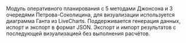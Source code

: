 Модуль оперативного планирования с 5 методами Джонсона и 3 очередями Петрова-Соколицина, для визуализации используется диаграмма Ганта из LiveCharts.
Поддерживается генерация данных, испорт и экспорт в формат JSON. Экспорт и импорт результатов с последующей визуализацией без выполнения расчётов.
